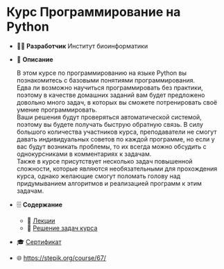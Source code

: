 # Курс Программирование на Python

* :man_technologist: **Разработчик** Институт биоинформатики 

* :memo: **Описание**

	В этом курсе по программированию на языке Python вы познакомитесь с базовыми понятиями программирования.  
Едва ли возможно научиться программировать без практики, поэтому в качестве домашних заданий вам будет предложено довольно много задач, в которых вы сможете потренировать своё умение программировать.  
Ваши решения будут проверяться автоматической системой, поэтому вы будете получать быструю обратную связь. В силу большого количества участников курса, преподаватели не смогут давать индивидуальных советов по каждой программе, но если у вас будут возникать проблемы, то их всегда можно обсудить с однокурсниками в комментариях к задачам.  
Также в курсе присутствует несколько задач повышенной сложности, которые являются необязательными для прохождения курса, однако желающие смогут поломать голову над придумыванием алгоритмов и реализацией программ к этим задачам.

* :file_cabinet: **Содержание**
	* :open_file_folder: [Лекции]()
	* :open_file_folder: [Решение задач курса](https://github.com/pilyay/python-programming-course-by-bioinformatics-institute/blob/master/python-programming.ipynb)
* :mortar_board: [Сертификат](https://github.com/pilyay/python-programming-course-by-bioinformatics-institute/blob/master/certificate.pdf)
* :globe_with_meridians: <https://stepik.org/course/67/>
